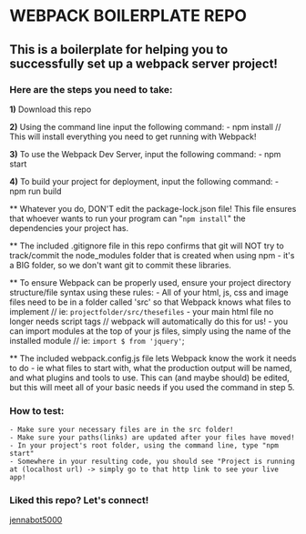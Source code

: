 # WEBPACK BOILERPLATE REPO

## This is a boilerplate for helping you to successfully set up a webpack server project!

### Here are the steps you need to take:

**1)** Download this repo

**2)** Using the command line input the following command:
    - npm install 
    // This will install everything you need to get running with Webpack!

**3)** To use the Webpack Dev Server, input the following command: 
    - npm start

**4)** To build your project for deployment, input the following command: 
    - npm run build

** Whatever you do, DON'T edit the package-lock.json file! This file ensures that whoever wants to run your program can "`npm install`" the dependencies your project has.

** The included .gitignore file in this repo confirms that git will NOT try to track/commit the node_modules folder that is created when using npm - it's a BIG folder, so we don't want git to commit these libraries.

** To ensure Webpack can be properly used, ensure your project directory structure/file syntax using these rules: 
    - All of your html, js, css and image files need to be in a folder called 'src' so that Webpack knows what files to implement // ie: `projectfolder/src/thesefiles`
    - your main html file no longer needs script tags // webpack will automatically do this for us!
    - you can import modules at the top of your js files, simply using the name of the installed module // ie: `import $ from 'jquery'`;

** The included webpack.config.js file lets Webpack know the work it needs to do - ie what files to start with, what the production output will be named, and what plugins and tools to use. This can (and maybe should) be edited, but this will meet all of your basic needs if you used the command in step 5.

### How to test:
    - Make sure your necessary files are in the src folder!
    - Make sure your paths(links) are updated after your files have moved!
    - In your project's root folder, using the command line, type "npm start" 
    - Somewhere in your resulting code, you should see "Project is running at (localhost url) -> simply go to that http link to see your live app!

### Liked this repo? Let's connect!

[jennabot5000](https://linktr.ee/jenna.chestnut)
